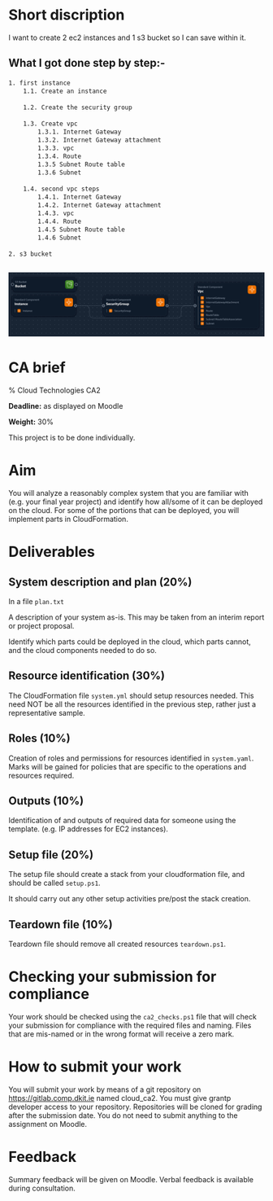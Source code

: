 # Short discription

I want to create 2 ec2 instances and 1 s3 bucket so I can save within it.

What I got done step by step:-
----------------------------
    1. first instance
        1.1. Create an instance

        1.2. Create the security group

        1.3. Create vpc 
            1.3.1. Internet Gateway
            1.3.2. Internet Gateway attachment
            1.3.3. vpc
            1.3.4. Route
            1.3.5 Subnet Route table
            1.3.6 Subnet

        1.4. second vpc steps
            1.4.1. Internet Gateway
            1.4.2. Internet Gateway attachment
            1.4.3. vpc
            1.4.4. Route
            1.4.5 Subnet Route table
            1.4.6 Subnet

    2. s3 bucket

![alt text](image.png)
----------------------------




# CA brief
% Cloud Technologies CA2

**Deadline:** as displayed on Moodle

**Weight:** 30%

This project is to be done individually.

# Aim

You will analyze a reasonably complex system that you are familiar with (e.g. your final year project) and identify how all/some of it can be deployed on the cloud.
For some of the portions that can be deployed, you will implement parts in CloudFormation. 

# Deliverables

## System description and plan (20%)

In a file `plan.txt`

A description of your system as-is.
This may be taken from an interim report or project proposal.

Identify which parts could be deployed in the cloud, which parts cannot, and the cloud components needed to do so.

## Resource identification (30%)

The CloudFormation file `system.yml` should setup resources needed.
This need NOT be all the resources identified in the previous step, rather just a representative sample.

## Roles (10%)

Creation of roles and permissions for resources identified in `system.yaml`.
Marks will be gained for policies that are specific to the operations and resources required.

## Outputs (10%)

Identification of and outputs of required data for someone using the template.
(e.g. IP addresses for EC2 instances). 

## Setup file (20%)

The setup file should create a stack from your cloudformation file, and should be called `setup.ps1`.

It should carry out any other setup activities pre/post the stack creation. 

## Teardown file (10%)

Teardown file should remove all created resources `teardown.ps1`. 


# Checking your submission for compliance

Your work should be checked using the `ca2_checks.ps1` file that will check your submission for compliance with the required files and naming.
Files that are mis-named or in the wrong format will receive a zero mark.

# How to submit your work

You will submit your work by means of a git repository on https://gitlab.comp.dkit.ie named cloud_ca2.
You must give grantp developer access to your repository. 
Repositories will be cloned for grading after the submission date. 
You do not need to submit anything to the assignment on Moodle. 


# Feedback

Summary feedback will be given on Moodle.
Verbal feedback is available during consultation.
